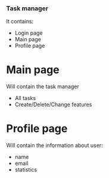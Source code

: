 ### Task manager

It contains: 
- Login page
- Main page
- Profile page

# Main page

Will contain the task manager
- All tasks
- Create/Delete/Change features

# Profile page

Will contain the information about user:
- name
- email
- statistics